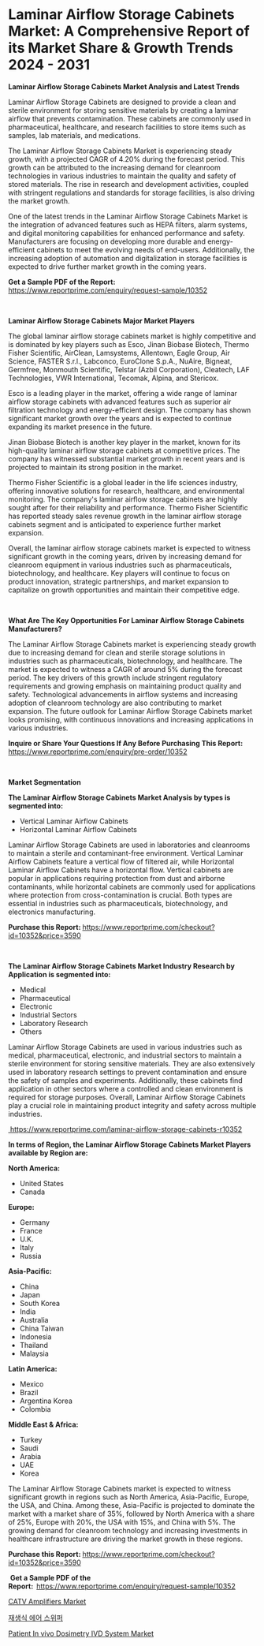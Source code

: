 <p><h1>Laminar Airflow Storage Cabinets Market: A Comprehensive Report of its Market Share & Growth Trends 2024 - 2031</h1></p><p><strong>Laminar Airflow Storage Cabinets Market Analysis and Latest Trends</strong></p>
<p><p>Laminar Airflow Storage Cabinets are designed to provide a clean and sterile environment for storing sensitive materials by creating a laminar airflow that prevents contamination. These cabinets are commonly used in pharmaceutical, healthcare, and research facilities to store items such as samples, lab materials, and medications.</p><p>The Laminar Airflow Storage Cabinets Market is experiencing steady growth, with a projected CAGR of 4.20% during the forecast period. This growth can be attributed to the increasing demand for cleanroom technologies in various industries to maintain the quality and safety of stored materials. The rise in research and development activities, coupled with stringent regulations and standards for storage facilities, is also driving the market growth.</p><p>One of the latest trends in the Laminar Airflow Storage Cabinets Market is the integration of advanced features such as HEPA filters, alarm systems, and digital monitoring capabilities for enhanced performance and safety. Manufacturers are focusing on developing more durable and energy-efficient cabinets to meet the evolving needs of end-users. Additionally, the increasing adoption of automation and digitalization in storage facilities is expected to drive further market growth in the coming years.</p></p>
<p><strong>Get a Sample PDF of the Report:&nbsp;</strong> <a href="https://www.reportprime.com/enquiry/request-sample/10352">https://www.reportprime.com/enquiry/request-sample/10352</a></p>
<p>&nbsp;</p>
<p><strong>Laminar Airflow Storage Cabinets Major Market Players</strong></p>
<p><p>The global laminar airflow storage cabinets market is highly competitive and is dominated by key players such as Esco, Jinan Biobase Biotech, Thermo Fisher Scientific, AirClean, Lamsystems, Allentown, Eagle Group, Air Science, FASTER S.r.l., Labconco, EuroClone S.p.A., NuAire, Bigneat, Germfree, Monmouth Scientific, Telstar (Azbil Corporation), Cleatech, LAF Technologies, VWR International, Tecomak, Alpina, and Stericox.</p><p>Esco is a leading player in the market, offering a wide range of laminar airflow storage cabinets with advanced features such as superior air filtration technology and energy-efficient design. The company has shown significant market growth over the years and is expected to continue expanding its market presence in the future.</p><p>Jinan Biobase Biotech is another key player in the market, known for its high-quality laminar airflow storage cabinets at competitive prices. The company has witnessed substantial market growth in recent years and is projected to maintain its strong position in the market.</p><p>Thermo Fisher Scientific is a global leader in the life sciences industry, offering innovative solutions for research, healthcare, and environmental monitoring. The company's laminar airflow storage cabinets are highly sought after for their reliability and performance. Thermo Fisher Scientific has reported steady sales revenue growth in the laminar airflow storage cabinets segment and is anticipated to experience further market expansion.</p><p>Overall, the laminar airflow storage cabinets market is expected to witness significant growth in the coming years, driven by increasing demand for cleanroom equipment in various industries such as pharmaceuticals, biotechnology, and healthcare. Key players will continue to focus on product innovation, strategic partnerships, and market expansion to capitalize on growth opportunities and maintain their competitive edge.</p></p>
<p>&nbsp;</p>
<p><strong>What Are The Key Opportunities For Laminar Airflow Storage Cabinets Manufacturers?</strong></p>
<p><p>The Laminar Airflow Storage Cabinets market is experiencing steady growth due to increasing demand for clean and sterile storage solutions in industries such as pharmaceuticals, biotechnology, and healthcare. The market is expected to witness a CAGR of around 5% during the forecast period. The key drivers of this growth include stringent regulatory requirements and growing emphasis on maintaining product quality and safety. Technological advancements in airflow systems and increasing adoption of cleanroom technology are also contributing to market expansion. The future outlook for Laminar Airflow Storage Cabinets market looks promising, with continuous innovations and increasing applications in various industries.</p></p>
<p><strong>Inquire or Share Your Questions If Any Before Purchasing This Report:</strong> <a href="https://www.reportprime.com/enquiry/pre-order/10352">https://www.reportprime.com/enquiry/pre-order/10352</a></p>
<p>&nbsp;</p>
<p><strong>Market Segmentation</strong></p>
<p><strong>The Laminar Airflow Storage Cabinets Market Analysis by types is segmented into:</strong></p>
<p><ul><li>Vertical Laminar Airflow Cabinets</li><li>Horizontal Laminar Airflow Cabinets</li></ul></p>
<p><p>Laminar Airflow Storage Cabinets are used in laboratories and cleanrooms to maintain a sterile and contaminant-free environment. Vertical Laminar Airflow Cabinets feature a vertical flow of filtered air, while Horizontal Laminar Airflow Cabinets have a horizontal flow. Vertical cabinets are popular in applications requiring protection from dust and airborne contaminants, while horizontal cabinets are commonly used for applications where protection from cross-contamination is crucial. Both types are essential in industries such as pharmaceuticals, biotechnology, and electronics manufacturing.</p></p>
<p><strong>Purchase this Report:&nbsp;</strong><a href="https://www.reportprime.com/checkout?id=10352&price=3590">https://www.reportprime.com/checkout?id=10352&price=3590</a></p>
<p>&nbsp;</p>
<p><strong>The Laminar Airflow Storage Cabinets Market Industry Research by Application is segmented into:</strong></p>
<p><ul><li>Medical</li><li>Pharmaceutical</li><li>Electronic</li><li>Industrial Sectors</li><li>Laboratory Research</li><li>Others</li></ul></p>
<p><p>Laminar Airflow Storage Cabinets are used in various industries such as medical, pharmaceutical, electronic, and industrial sectors to maintain a sterile environment for storing sensitive materials. They are also extensively used in laboratory research settings to prevent contamination and ensure the safety of samples and experiments. Additionally, these cabinets find application in other sectors where a controlled and clean environment is required for storage purposes. Overall, Laminar Airflow Storage Cabinets play a crucial role in maintaining product integrity and safety across multiple industries.</p></p>
<p><a href="https://www.reportprime.com/laminar-airflow-storage-cabinets-r10352">&nbsp;https://www.reportprime.com/laminar-airflow-storage-cabinets-r10352</a></p>
<p><strong>In terms of Region, the Laminar Airflow Storage Cabinets Market Players available by Region are:</strong></p>
<p>
    <p> <strong> North America: </strong>
        <ul>
            <li>United States</li>
            <li>Canada</li>
        </ul>
        </p> 
    <p> <strong> Europe: </strong>
        <ul>
            <li>Germany</li>
            <li>France</li>
            <li>U.K.</li>
            <li>Italy</li>
            <li>Russia</li>
        </ul>
        </p> 
    <p> <strong> Asia-Pacific: </strong>
        <ul>
            <li>China</li>
            <li>Japan</li>
            <li>South Korea</li>
            <li>India</li>
            <li>Australia</li>
            <li>China Taiwan</li>
            <li>Indonesia</li>
            <li>Thailand</li>
            <li>Malaysia</li>
        </ul>
        </p> 
    <p> <strong> Latin America: </strong>
        <ul>
            <li>Mexico</li>
            <li>Brazil</li>
            <li>Argentina Korea</li>
            <li>Colombia</li>
        </ul>
        </p> 
    <p> <strong> Middle East & Africa: </strong>
        <ul>
            <li>Turkey</li>
            <li>Saudi</li>
            <li>Arabia</li>
            <li>UAE</li>
            <li>Korea</li>
        </ul>
    </p>
    </p>
<p><p>The Laminar Airflow Storage Cabinets market is expected to witness significant growth in regions such as North America, Asia-Pacific, Europe, the USA, and China. Among these, Asia-Pacific is projected to dominate the market with a market share of 35%, followed by North America with a share of 25%, Europe with 20%, the USA with 15%, and China with 5%. The growing demand for cleanroom technology and increasing investments in healthcare infrastructure are driving the market growth in these regions.</p></p>
<p><strong>Purchase this Report: </strong><a href="https://www.reportprime.com/checkout?id=10352&price=3590">https://www.reportprime.com/checkout?id=10352&price=3590</a></p>
<p>&nbsp;<strong>Get a Sample PDF of the Report:&nbsp;&nbsp;</strong><a href="https://www.reportprime.com/enquiry/request-sample/10352">https://www.reportprime.com/enquiry/request-sample/10352</a></p>
<p><strong></strong></p>
<p><p><a href="https://three-jumbo-f6d.notion.site/CATV-Amplifiers-Market-The-Key-To-Successful-Business-Strategy-Forecast-Till-2031-5253a04830494bf49972d6a3195b5ad0">CATV Amplifiers Market</a></p><p><a href="https://github.com/jntpkh496620/Market-Research-Report-List-1/blob/main/863349121829.md">재생식 에어 스위퍼</a></p><p><a href="https://github.com/NorbertYates/Market-Research-Report-List-4/blob/main/patient-in-vivo-dosimetry-ivd-system-market.md">Patient In vivo Dosimetry IVD System Market</a></p></p>